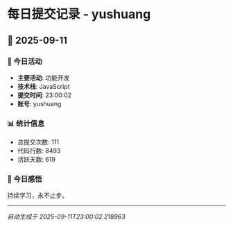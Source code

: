 # 每日提交记录 - yushuang

## 📅 2025-09-11

### 🎯 今日活动
- **主要活动**: 功能开发
- **技术栈**: JavaScript
- **提交时间**: 23:00:02
- **账号**: yushuang

### 📊 统计信息
- 总提交次数: 111
- 代码行数: 8493
- 活跃天数: 619

### 💭 今日感悟
持续学习，永不止步。

---
*自动生成于 2025-09-11T23:00:02.218963*
